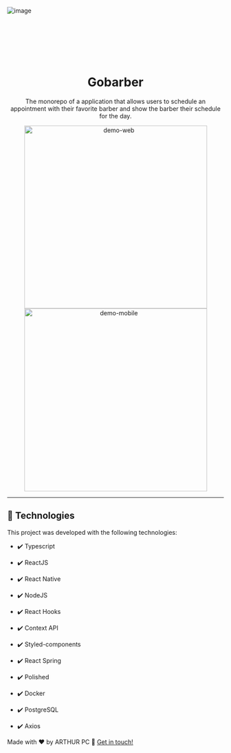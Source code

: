   ![image](https://user-images.githubusercontent.com/52004768/83304437-3f47d680-a1d5-11ea-9060-7e1608396540.png)
  
<h1 align="center">
<br>
<br>
<br>
Gobarber
</h1>

<p align="center">The monorepo of a application that allows users to schedule an appointment with their favorite barber and show the barber their schedule for the day.</p>

<div align="center" >
  <img src="./github/NewGoBarber.gif" alt="demo-web" height="425">
  <img src="./github/AppGobarber.gif" alt="demo-mobile" height="425">
</div>

<hr />


## 🚀 Technologies

This project was developed with the following technologies:

- ✔️ Typescript

- ✔️ ReactJS

- ✔️ React Native

- ✔️ NodeJS

- ✔️ React Hooks

- ✔️ Context API

- ✔️ Styled-components

- ✔️ React Spring

- ✔️ Polished

- ✔️ Docker

- ✔️ PostgreSQL

- ✔️ Axios


Made with ♥ by ARTHUR PC :wave: [Get in touch!](https://www.linkedin.com/in/arthurpc03/)
